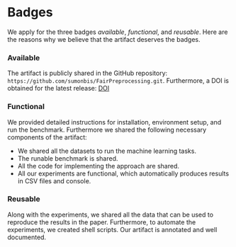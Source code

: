 # Badges

We apply for the three badges *available*, *functional*, and *reusable*. Here are the reasons why we believe that the artifact deserves the badges.

### Available
The artifact is publicly shared in the GitHub repository: `https://github.com/sumonbis/FairPreprocessing.git`.
Furthermore, a DOI is obtained for the latest release:
[DOI]([10.57967/hf/0309](https://doi.org/10.57967/hf/0309))

### Functional
We provided detailed instructions for installation, environment setup, and run the benchmark. Furthermore we shared the following necessary components of the artifact:

* We shared all the datasets to run the machine learning tasks.
* The runable benchmark is shared.
* All the code for implementing the approach are shared.
* All our experiments are functional, which automatically produces results in CSV files and console.

### Reusable
Along with the experiments, we shared all the data that can be used to reproduce the results in the paper. Furthermore, to automate the experiments, we created shell scripts. Our artifact is annotated and well documented.
